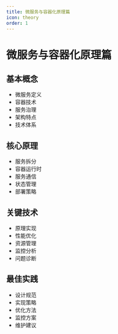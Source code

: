 ```yaml
---
title: 微服务与容器化原理篇
icon: theory
order: 1
---
```


# 微服务与容器化原理篇

## 基本概念
- 微服务定义
- 容器技术
- 服务治理
- 架构特点
- 技术体系

## 核心原理
- 服务拆分
- 容器运行时
- 服务通信
- 状态管理
- 部署策略

## 关键技术
- 原理实现
- 性能优化
- 资源管理
- 监控分析
- 问题诊断

## 最佳实践
- 设计规范
- 实现策略
- 优化方法
- 监控方案
- 维护建议
